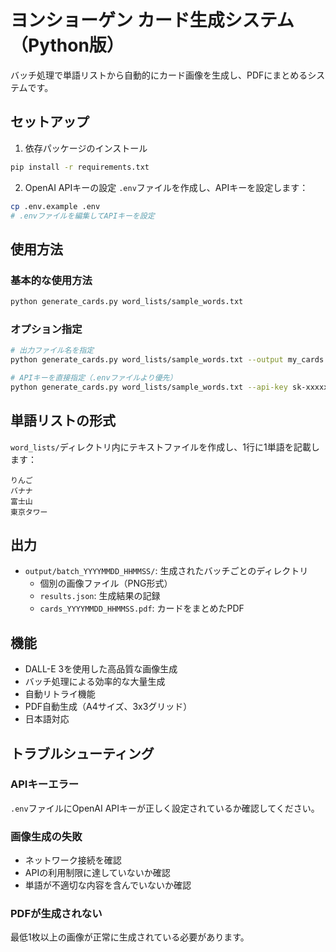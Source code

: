 # ヨンショーゲン カード生成システム（Python版）

バッチ処理で単語リストから自動的にカード画像を生成し、PDFにまとめるシステムです。

## セットアップ

1. 依存パッケージのインストール
```bash
pip install -r requirements.txt
```

2. OpenAI APIキーの設定
`.env`ファイルを作成し、APIキーを設定します：
```bash
cp .env.example .env
# .envファイルを編集してAPIキーを設定
```

## 使用方法

### 基本的な使用方法
```bash
python generate_cards.py word_lists/sample_words.txt
```

### オプション指定
```bash
# 出力ファイル名を指定
python generate_cards.py word_lists/sample_words.txt --output my_cards

# APIキーを直接指定（.envファイルより優先）
python generate_cards.py word_lists/sample_words.txt --api-key sk-xxxxx
```

## 単語リストの形式

`word_lists/`ディレクトリ内にテキストファイルを作成し、1行に1単語を記載します：

```
りんご
バナナ
富士山
東京タワー
```

## 出力

- `output/batch_YYYYMMDD_HHMMSS/`: 生成されたバッチごとのディレクトリ
  - 個別の画像ファイル（PNG形式）
  - `results.json`: 生成結果の記録
  - `cards_YYYYMMDD_HHMMSS.pdf`: カードをまとめたPDF

## 機能

- DALL-E 3を使用した高品質な画像生成
- バッチ処理による効率的な大量生成
- 自動リトライ機能
- PDF自動生成（A4サイズ、3x3グリッド）
- 日本語対応

## トラブルシューティング

### APIキーエラー
`.env`ファイルにOpenAI APIキーが正しく設定されているか確認してください。

### 画像生成の失敗
- ネットワーク接続を確認
- APIの利用制限に達していないか確認
- 単語が不適切な内容を含んでいないか確認

### PDFが生成されない
最低1枚以上の画像が正常に生成されている必要があります。